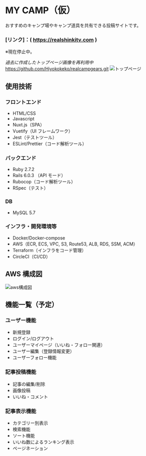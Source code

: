 # MY CAMP（仮）

おすすめのキャンプ場やキャンプ道具を共有できる投稿サイトです。

### [リンク]：( https://realshinkitv.com )

※現在停止中。

_過去に作成したトップページ画像を再利用中_
https://github.com/Hiyokokeko/realcampgears.git
![トップページ](https://user-images.githubusercontent.com/62534064/142758379-f520c525-c685-4f70-b8c7-1a89097f86b4.jpg "トップ画像")

## 使用技術

### フロントエンド

- HTML/CSS
- Javascript
- Nuxt.js（SPA）
- Vuetify（UI フレームワーク）
- Jest（テストツール）
- ESLint/Prettier（コード解析ツール）

### バックエンド

- Ruby 2.7.2
- Rails 6.0.3 （API モード）
- Rubocop（コード解析ツール）
- RSpec（テスト）

### DB

- MySQL 5.7

### インフラ・開発環境等

- Docker/Docker-compose
- AWS（ECR, ECS, VPC, S3, Route53, ALB, RDS, SSM, ACM）
- Terraform（インフラをコード管理）
- CircleCI（CI/CD）

## AWS 構成図

![aws構成図](https://user-images.githubusercontent.com/62534064/144027373-69a89fab-c94e-4217-980a-0fc1e8f6ee42.png)

## 機能一覧（予定）

### ユーザー機能

- 新規登録
- ログイン/ログアウト
- ユーザーマイページ（いいね・フォロー関連）
- ユーザー編集（登録情報変更）
- ユーザーフォロー機能

### 記事投稿機能

- 記事の編集/削除
- 画像投稿
- いいね・コメント

### 記事表示機能

- カテゴリー別表示
- 検索機能
- ソート機能
- いいね数によるランキング表示
- ページネーション
